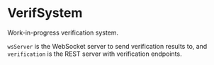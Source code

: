 # VerifSystem

Work-in-progress verification system.

`wsServer` is the WebSocket server to send verification results to, and 
`verification` is the REST server with verification endpoints.

